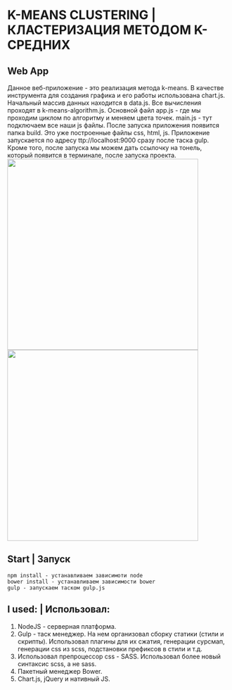 # K-MEANS CLUSTERING | КЛАСТЕРИЗАЦИЯ МЕТОДОМ K-СРЕДНИХ

## Web App

Данное веб-приложение - это реализация метода k-means. В качестве инструмента для создания графика и его работы использована chart.js.
Начальный массив данных находится в data.js. Все вычисления проходят в k-means-algorithm.js. Основной файл app.js - где мы проходим циклом по алгоритму и меняем цвета точек. main.js - тут подключаем все наши js файлы.
После запуска приложения появится папка build. Это уже построенные файлы css, html, js.
Приложение запускается по адресу ttp://localhost:9000 сразу после таска gulp. Кроме того, после запуска мы можем дать ссылочку на тонель, который появится в терминале, после запуска проекта. 
<img width="434px" src="https://github.com/al-vlasov/k-means_clustering/raw/master/img_for_readme/first.png">
<img width="434px" src="https://github.com/al-vlasov/k-means_clustering/raw/master/img_for_readme/second.png">

## Start | Запуск

```
npm install - устанавливаем зависимоти node
bower install - устанавливаем зависимости bower
gulp - запускаем таском gulp.js
```

## I used: | Использовал:
1. NodeJS - серверная платформа. 
2. Gulp - таск менеджер. На нем организовал сборку статики (стили и скрипты). Использовал плагины для их сжатия, генерации сурсмап, генерации css из scss, подстановки префиксов в стили и т.д.
3. Использовал препроцессор css - SASS. Использовал более новый синтаксис scss, а не sass.
4. Пакетный менеджер Bower.
5. Chart.js, jQuery и нативный JS.
